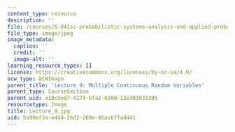 ```yaml
---
content_type: resource
description: ''
file: /courses/6-041sc-probabilistic-systems-analysis-and-applied-probability-fall-2013/5a99ef3ae4d426d2269e95ac6ffad441_Lecture_9.jpg
file_type: image/jpeg
image_metadata:
  caption: ''
  credit: ''
  image-alt: ''
learning_resource_types: []
license: https://creativecommons.org/licenses/by-nc-sa/4.0/
ocw_type: OCWImage
parent_title: 'Lecture 9: Multiple Continuous Random Variables'
parent_type: CourseSection
parent_uid: a18c5ed7-4174-bfa2-8380-13a303933305
resourcetype: Image
title: Lecture_9.jpg
uid: 5a99ef3a-e4d4-26d2-269e-95ac6ffad441
---
```

